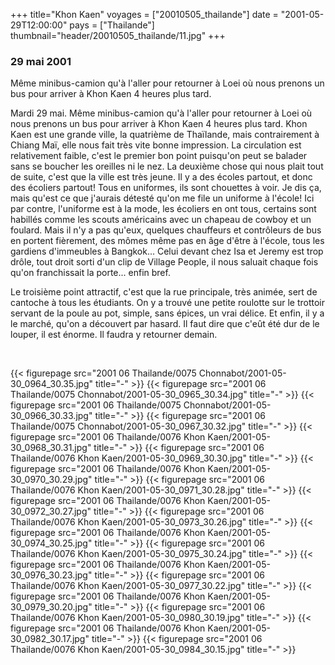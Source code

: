 +++
title="Khon Kaen"
voyages = ["20010505_thailande"]
date = "2001-05-29T12:00:00"
pays = ["Thailande"]
thumbnail="header/20010505_thailande/11.jpg"
+++
### 29 mai 2001

Même minibus-camion qu'à l'aller pour retourner à Loei où nous prenons un bus 
pour arriver à Khon Kaen 4 heures plus tard.

 Mardi 29 mai. Même minibus-camion qu'à l'aller pour retourner à Loei où nous 
prenons un bus pour arriver à Khon Kaen 4 heures plus tard. Khon Kaen est une 
grande ville, la quatrième de Thaïlande, mais contrairement à Chiang Maï, elle 
nous fait très vite bonne impression. La circulation est relativement faible, 
c'est le premier bon point puisqu'on peut se balader sans se boucher les oreilles 
ni le nez. La deuxième chose qui nous plait tout de suite, c'est que la ville 
est très jeune. Il y a des écoles partout, et donc des écoliers partout! Tous 
en uniformes, ils sont chouettes à voir. Je dis ça, mais qu'est ce que j'aurais 
détesté qu'on me file un uniforme à l'école! Ici par contre, l'uniforme est 
à la mode, les écoliers en ont tous, certains sont habillés comme les scouts 
américains avec un chapeau de cowboy et un foulard. Mais il n'y a pas qu'eux, 
quelques chauffeurs et contrôleurs de bus en portent fièrement, des mômes même 
pas en âge d'être à l'école, tous les gardiens d'immeubles à Bangkok... Celui 
devant chez Isa et Jeremy est trop drôle, tout droit sorti d'un clip de Village 
People, il nous saluait chaque fois qu'on franchissait la porte... enfin bref. 


Le troisième point attractif, c'est que la rue principale, très animée, sert 
de cantoche à tous les étudiants. On y a trouvé une petite roulotte sur le trottoir 
servant de la poule au pot, simple, sans épices, un vrai délice. Et enfin, il 
y a le marché, qu'on a découvert par hasard. Il faut dire que c'eût été dur 
de le louper, il est énorme. Il faudra y retourner demain.

&nbsp; 


<div id="TOTO">{{< figurepage src="2001 06 Thailande/0075 Chonnabot/2001-05-30_0964_30.35.jpg" title="-"  >}}
{{< figurepage src="2001 06 Thailande/0075 Chonnabot/2001-05-30_0965_30.34.jpg" title="-"  >}}
{{< figurepage src="2001 06 Thailande/0075 Chonnabot/2001-05-30_0966_30.33.jpg" title="-"  >}}
{{< figurepage src="2001 06 Thailande/0075 Chonnabot/2001-05-30_0967_30.32.jpg" title="-"  >}}
{{< figurepage src="2001 06 Thailande/0076 Khon Kaen/2001-05-30_0968_30.31.jpg" title="-"  >}}
{{< figurepage src="2001 06 Thailande/0076 Khon Kaen/2001-05-30_0969_30.30.jpg" title="-"  >}}
{{< figurepage src="2001 06 Thailande/0076 Khon Kaen/2001-05-30_0970_30.29.jpg" title="-"  >}}
{{< figurepage src="2001 06 Thailande/0076 Khon Kaen/2001-05-30_0971_30.28.jpg" title="-"  >}}
{{< figurepage src="2001 06 Thailande/0076 Khon Kaen/2001-05-30_0972_30.27.jpg" title="-"  >}}
{{< figurepage src="2001 06 Thailande/0076 Khon Kaen/2001-05-30_0973_30.26.jpg" title="-"  >}}
{{< figurepage src="2001 06 Thailande/0076 Khon Kaen/2001-05-30_0974_30.25.jpg" title="-"  >}}
{{< figurepage src="2001 06 Thailande/0076 Khon Kaen/2001-05-30_0975_30.24.jpg" title="-"  >}}
{{< figurepage src="2001 06 Thailande/0076 Khon Kaen/2001-05-30_0976_30.23.jpg" title="-"  >}}
{{< figurepage src="2001 06 Thailande/0076 Khon Kaen/2001-05-30_0977_30.22.jpg" title="-"  >}}
{{< figurepage src="2001 06 Thailande/0076 Khon Kaen/2001-05-30_0979_30.20.jpg" title="-"  >}}
{{< figurepage src="2001 06 Thailande/0076 Khon Kaen/2001-05-30_0980_30.19.jpg" title="-"  >}}
{{< figurepage src="2001 06 Thailande/0076 Khon Kaen/2001-05-30_0982_30.17.jpg" title="-"  >}}
{{< figurepage src="2001 06 Thailande/0076 Khon Kaen/2001-05-30_0984_30.15.jpg" title="-"  >}}
</DIV>

